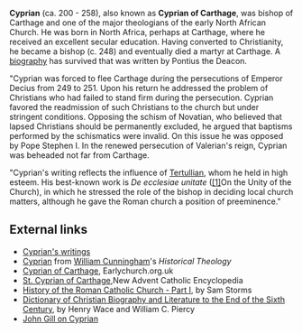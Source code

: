 **Cyprian** (ca. 200 - 258), also known as **Cyprian of Carthage**,
was bishop of Carthage and one of the major theologians of the
early North African Church. He was born in North Africa, perhaps at
Carthage, where he received an excellent secular education. Having
converted to Christianity, he became a bishop (c. 248) and
eventually died a martyr at Carthage. A
[biography](http://www.ccel.org/ccel/schaff/anf05.iv.iii.html) has
survived that was written by Pontius the Deacon.

"Cyprian was forced to flee Carthage during the persecutions of
Emperor Decius from 249 to 251. Upon his return he addressed the
problem of Christians who had failed to stand firm during the
persecution. Cyprian favored the readmission of such Christians to
the church but under stringent conditions. Opposing the schism of
Novatian, who believed that lapsed Christians should be permanently
excluded, he argued that baptisms performed by the schismatics were
invalid. On this issue he was opposed by Pope Stephen I. In the
renewed persecution of Valerian's reign, Cyprian was beheaded not
far from Carthage.

"Cyprian's writing reflects the influence of
[Tertullian](Tertullian "Tertullian"), whom he held in high esteem.
His best-known work is *De ecclesiae unitate*
([[1]](http://www.ccel.org/ccel/schaff/anf05.iv.v.i.html)On the
Unity of the Church), in which he stressed the role of the bishop
in deciding local church matters, although he gave the Roman church
a position of preeminence."

## External links

-   [Cyprian's writings](http://www.ccel.org/ccel/schaff/anf05.txt)
-   [Cyprian](http://www.pbministries.org/William%20Cunningham/historical_theology/chapter06_section06.htm)
    from
    [William Cunningham](William_Cunningham "William Cunningham")'s
    *Historical Theology*
-   [Cyprian of Carthage](http://www.earlychurch.org.uk/cyprian.php),
    Earlychurch.org.uk
-   [St. Cyprian of Carthage](http://www.newadvent.org/cathen/04583b.htm),New
    Advent Catholic Encyclopedia
-   [History of the Roman Catholic Church - Part I](http://www.enjoyinggodministries.com/article/history-of-the-roman-catholic-church-part-i/),
    by Sam Storms
-   [Dictionary of Christian Biography and Literature to the End of the Sixth Century](http://en.wikisource.org/wiki/Dictionary_of_Christian_Biography_and_Literature_to_the_End_of_the_Sixth_Century/Dictionary/C/Cyprianus_(1)_Thascius_Caecilius),
    by Henry Wace and William C. Piercy
-   [John Gill on Cyprian](http://www.pbministries.org/books/gill/Cause_of_God_and_Truth/Part%204/chapter2/chap02_section09.htm)



